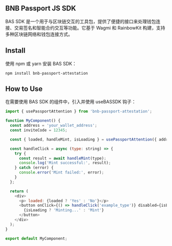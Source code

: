 ## BNB Passport JS SDK

BAS SDK 是一个用于与区块链交互的工具包，提供了便捷的接口来处理钱包连接、交易签名和智能合约交互等功能。它基于 Wagmi 和 RainbowKit 构建，支持多种区块链网络和钱包连接方式。

## Install
使用 npm 或 yarn 安装 BAS SDK：

```shell 
npm install bnb-passport-attestation
```

## How to Use 

在需要使用 BAS SDK 的组件中，引入并使用 useBASSDK 钩子：

```javascript
import { usePassportAttention } from 'bnb-passport-attestation';

function MyComponent() {
  const address = 'your_wallet_address';
  const inviteCode = 12345;

  const { loaded, handleMint, isLoading } = usePassportAttention({ address, inviteCode });

  const handleClick = async (type: string) => {
    try {
      const result = await handleMint(type);
      console.log('Mint successful:', result);
    } catch (error) {
      console.error('Mint failed:', error);
    }
  };

  return (
    <div>
      <p> loaded: {loaded ? 'Yes' : 'No'}</p>
      <button onClick={() => handleClick('example_type')} disabled={isLoading}>
        {isLoading ? 'Minting...' : 'Mint'}
      </button>
    </div>
  );
}

export default MyComponent;
```
